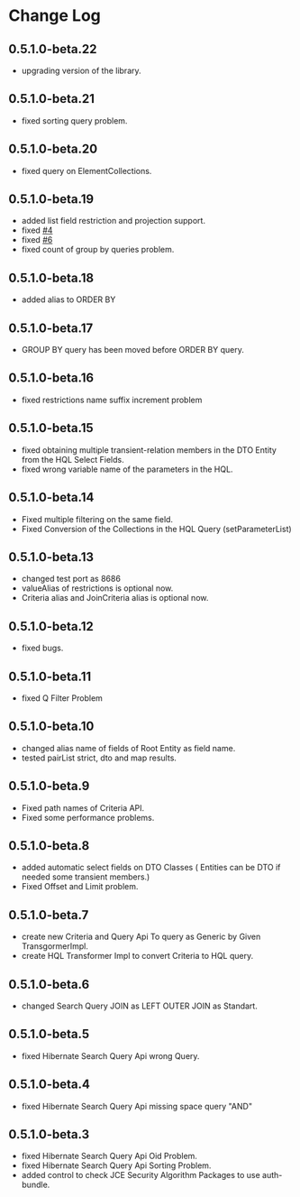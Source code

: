 # Change Log

## 0.5.1.0-beta.22
* upgrading version of the library.

## 0.5.1.0-beta.21
* fixed sorting query problem.

## 0.5.1.0-beta.20
* fixed query on ElementCollections.

## 0.5.1.0-beta.19
* added list field restriction and projection support.
* fixed [#4](https://github.com/robeio/robe/issues/4)  
* fixed [#6](https://github.com/robeio/robe/issues/6)  
* fixed count of group by queries problem.

## 0.5.1.0-beta.18
* added alias to ORDER BY

## 0.5.1.0-beta.17
* GROUP BY query has been moved before ORDER BY query.

## 0.5.1.0-beta.16
* fixed restrictions name suffix increment problem

## 0.5.1.0-beta.15
* fixed obtaining multiple transient-relation members in the DTO Entity from the HQL Select Fields.
* fixed wrong variable name of the parameters in the HQL.

## 0.5.1.0-beta.14
* Fixed multiple filtering on the same field.
* Fixed Conversion of the Collections in the HQL Query (setParameterList)

## 0.5.1.0-beta.13
*  changed test port as 8686
* valueAlias of restrictions is optional now.
* Criteria alias and JoinCriteria alias is optional now.

## 0.5.1.0-beta.12
* fixed bugs.

## 0.5.1.0-beta.11
* fixed Q Filter Problem

## 0.5.1.0-beta.10
* changed alias name of fields of Root Entity as field name.
* tested pairList strict,  dto and map results.

## 0.5.1.0-beta.9
* Fixed path names of Criteria API.
* Fixed some performance problems.

## 0.5.1.0-beta.8
* added automatic select fields on DTO Classes ( Entities can be DTO if needed some transient members.)
* Fixed Offset and Limit problem.

## 0.5.1.0-beta.7
* create new Criteria and Query Api To query as Generic by Given TransgormerImpl.
* create HQL Transformer Impl to convert Criteria to HQL query.

## 0.5.1.0-beta.6
* changed Search Query JOIN as LEFT OUTER JOIN as Standart.

## 0.5.1.0-beta.5
* fixed Hibernate Search Query Api wrong Query.

## 0.5.1.0-beta.4
* fixed Hibernate Search Query Api missing space query "AND"

## 0.5.1.0-beta.3
* fixed Hibernate Search Query Api Oid Problem.
* fixed Hibernate Search Query Api Sorting Problem.
* added control to check JCE Security Algorithm Packages to use auth-bundle. 


